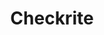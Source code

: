 ---
title: Checkrite
slug: checkrite
updated-on: '2024-05-30T13:44:31.749Z'
created-on: '2024-05-30T13:41:46.671Z'
published-on: '2024-05-30T13:54:32.469Z'
f_city-state-2:
- cms/city/topeka-ks.md
- cms/city/springfield-mo.md
- cms/city/joplin-mo.md
- cms/city/missoula-mt.md
- cms/city/harlingen-tx.md
- cms/city/seattle-wa.md
- cms/city/casper-wy.md
- cms/city/collins-co.md
- cms/city/anchorage-ak.md
- cms/city/north-platte-ne.md
- cms/city/sioux-city-ia.md
- cms/city/sterling-co.md
- cms/city/cody-wy.md
f_locations:
- cms/payday-loan/checkrite-14437.md
- cms/payday-loan/checkrite-14438.md
- cms/payday-loan/checkrite-14439.md
- cms/payday-loan/checkrite-14440.md
- cms/payday-loan/checkrite-14441.md
- cms/payday-loan/checkrite-14442.md
- cms/payday-loan/checkrite-14443.md
- cms/payday-loan/checkrite-14444.md
- cms/payday-loan/checkrite-14445.md
- cms/payday-loan/checkrite-14446.md
- cms/payday-loan/checkrite-14447.md
- cms/payday-loan/checkrite-14448.md
- cms/payday-loan/checkrite-14449.md
f_states:
- cms/state/kansas.md
- cms/state/missouri.md
- cms/state/montana.md
- cms/state/texas.md
- cms/state/washington.md
- cms/state/wyoming.md
- cms/state/colorado.md
- cms/state/alaska.md
- cms/state/nebraska.md
- cms/state/iowa.md
layout: '[company].html'
tags: company
---